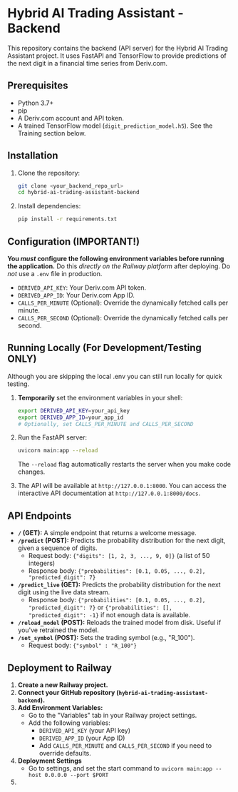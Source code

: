 # Hybrid AI Trading Assistant - Backend

This repository contains the backend (API server) for the Hybrid AI Trading Assistant project.  It uses FastAPI and TensorFlow to provide predictions of the next digit in a financial time series from Deriv.com.

## Prerequisites

*   Python 3.7+
*   pip
*   A Deriv.com account and API token.
*   A trained TensorFlow model (`digit_prediction_model.h5`). See the Training section below.

## Installation

1.  Clone the repository:
    ```bash
    git clone <your_backend_repo_url>
    cd hybrid-ai-trading-assistant-backend
    ```

2.  Install dependencies:
    ```bash
    pip install -r requirements.txt
    ```

## Configuration (IMPORTANT!)

**You *must* configure the following environment variables before running the application.**  Do this *directly on the Railway platform* after deploying.  Do *not* use a `.env` file in production.

*   `DERIVED_API_KEY`: Your Deriv.com API token.
*   `DERIVED_APP_ID`: Your Deriv.com App ID.
*   `CALLS_PER_MINUTE` (Optional): Override the dynamically fetched calls per minute.
*    `CALLS_PER_SECOND` (Optional): Override the dynamically fetched calls per second.

## Running Locally (For Development/Testing ONLY)
Although you are skipping the local .env you can still run locally for quick testing.
1.  **Temporarily** set the environment variables in your shell:
    ```bash
    export DERIVED_API_KEY=your_api_key
    export DERIVED_APP_ID=your_app_id
    # Optionally, set CALLS_PER_MINUTE and CALLS_PER_SECOND
    ```
2.  Run the FastAPI server:
    ```bash
    uvicorn main:app --reload
    ```
    The `--reload` flag automatically restarts the server when you make code changes.

3.  The API will be available at `http://127.0.0.1:8000`.  You can access the interactive API documentation at `http://127.0.0.1:8000/docs`.

## API Endpoints

*   **`/` (GET):**  A simple endpoint that returns a welcome message.
*   **`/predict` (POST):**  Predicts the probability distribution for the next digit, given a sequence of digits.
    *   Request body: `{"digits": [1, 2, 3, ..., 9, 0]}` (a list of 50 integers)
    *   Response body: `{"probabilities": [0.1, 0.05, ..., 0.2], "predicted_digit": 7}`
*   **`/predict_live` (GET):**  Predicts the probability distribution for the next digit using the live data stream.
    *   Response body:  `{"probabilities": [0.1, 0.05, ..., 0.2], "predicted_digit": 7}`  or `{"probabilities": [], "predicted_digit": -1}` if not enough data is available.
*   **`/reload_model` (POST):** Reloads the trained model from disk. Useful if you've retrained the model.
*   **`/set_symbol` (POST):**  Sets the trading symbol (e.g., "R_100").
    * Request body: `{"symbol" : "R_100"}`

## Deployment to Railway

1.  **Create a new Railway project.**
2.  **Connect your GitHub repository (`hybrid-ai-trading-assistant-backend`).**
3.  **Add Environment Variables:**
    *   Go to the "Variables" tab in your Railway project settings.
    *   Add the following variables:
        *   `DERIVED_API_KEY` (your API key)
        *   `DERIVED_APP_ID` (your App ID)
        * Add `CALLS_PER_MINUTE` and `CALLS_PER_SECOND` if you need to override defaults.
4.  **Deployment Settings**
    * Go to settings, and set the start command to `uvicorn main:app --host 0.0.0.0 --port $PORT`
5.
